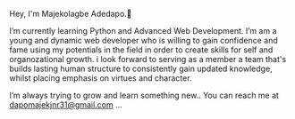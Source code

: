  Hey, I'm Majekolagbe Adedapo.👋

 I’m currently learning Python and Advanced Web Development. 
 I’m am a young and dynamic web developer who is willing to gain confidence and fame using my potentials in the field in order to create skills for self and organozational growth.
 i look forward to serving as a member a team that's builds lasting human structure to consistently gain updated knowledge, whilst placing emphasis on virtues and character.
 
 I’m always trying to grow and learn something new..
 You can reach me at dapomajekjnr31@gmail.com ...
